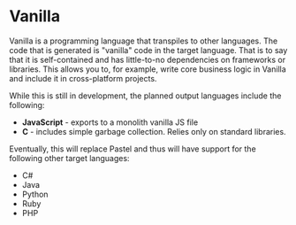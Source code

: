 # Vanilla

Vanilla is a programming language that transpiles to other languages. The code that is generated is "vanilla" code 
in the target language. That is to say that it is self-contained and has little-to-no dependencies on frameworks or
libraries. This allows you to, for example, write core business logic in Vanilla and include it in cross-platform
projects.

While this is still in development, the planned output languages include the following:

- **JavaScript** - exports to a monolith vanilla JS file
- **C** - includes simple garbage collection. Relies only on standard libraries.

Eventually, this will replace Pastel and thus will have support for the following other target languages:

- C#
- Java
- Python
- Ruby
- PHP
